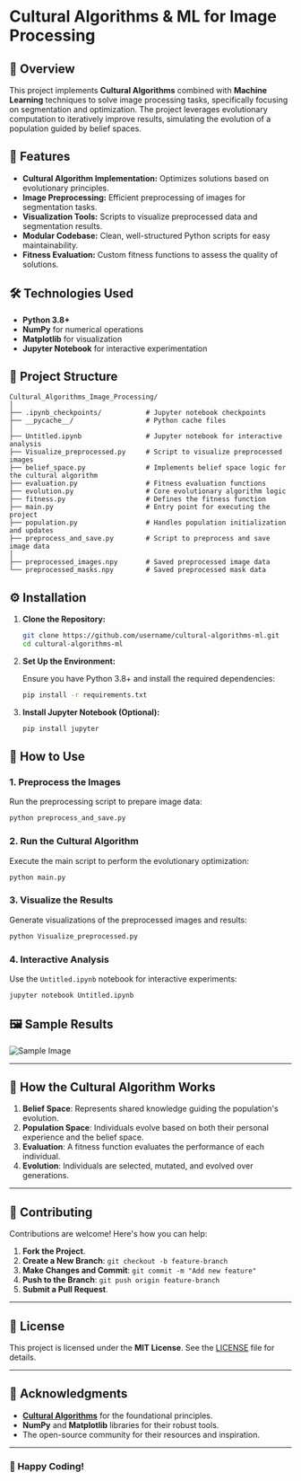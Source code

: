 # Cultural Algorithms & ML for Image Processing

## 📜 Overview

This project implements **Cultural Algorithms** combined with **Machine Learning** techniques to solve image processing tasks, specifically focusing on segmentation and optimization. The project leverages evolutionary computation to iteratively improve results, simulating the evolution of a population guided by belief spaces.

## 🚀 Features

- **Cultural Algorithm Implementation:** Optimizes solutions based on evolutionary principles.
- **Image Preprocessing:** Efficient preprocessing of images for segmentation tasks.
- **Visualization Tools:** Scripts to visualize preprocessed data and segmentation results.
- **Modular Codebase:** Clean, well-structured Python scripts for easy maintainability.
- **Fitness Evaluation:** Custom fitness functions to assess the quality of solutions.

## 🛠️ Technologies Used

- **Python 3.8+**
- **NumPy** for numerical operations
- **Matplotlib** for visualization
- **Jupyter Notebook** for interactive experimentation

## 📁 Project Structure

```
Cultural_Algorithms_Image_Processing/
│
├── .ipynb_checkpoints/           # Jupyter notebook checkpoints
├── __pycache__/                  # Python cache files
│
├── Untitled.ipynb                # Jupyter notebook for interactive analysis
├── Visualize_preprocessed.py     # Script to visualize preprocessed images
├── belief_space.py               # Implements belief space logic for the cultural algorithm
├── evaluation.py                 # Fitness evaluation functions
├── evolution.py                  # Core evolutionary algorithm logic
├── fitness.py                    # Defines the fitness function
├── main.py                       # Entry point for executing the project
├── population.py                 # Handles population initialization and updates
├── preprocess_and_save.py        # Script to preprocess and save image data
│
├── preprocessed_images.npy       # Saved preprocessed image data
└── preprocessed_masks.npy        # Saved preprocessed mask data
```

## ⚙️ Installation

1. **Clone the Repository:**

   ```bash
   git clone https://github.com/username/cultural-algorithms-ml.git
   cd cultural-algorithms-ml
   ```

2. **Set Up the Environment:**

   Ensure you have Python 3.8+ and install the required dependencies:

   ```bash
   pip install -r requirements.txt
   ```

3. **Install Jupyter Notebook (Optional):**

   ```bash
   pip install jupyter
   ```

## 📝 How to Use

### 1. **Preprocess the Images**

Run the preprocessing script to prepare image data:

```bash
python preprocess_and_save.py
```

### 2. **Run the Cultural Algorithm**

Execute the main script to perform the evolutionary optimization:

```bash
python main.py
```

### 3. **Visualize the Results**

Generate visualizations of the preprocessed images and results:

```bash
python Visualize_preprocessed.py
```

### 4. **Interactive Analysis**

Use the `Untitled.ipynb` notebook for interactive experiments:

```bash
jupyter notebook Untitled.ipynb
```

## 🖼️ Sample Results

![Sample Image](images/sample_visualization.png)

---

## 📖 How the Cultural Algorithm Works

1. **Belief Space**: Represents shared knowledge guiding the population's evolution.
2. **Population Space**: Individuals evolve based on both their personal experience and the belief space.
3. **Evaluation**: A fitness function evaluates the performance of each individual.
4. **Evolution**: Individuals are selected, mutated, and evolved over generations.

---

## 🤝 Contributing

Contributions are welcome! Here's how you can help:

1. **Fork the Project**.
2. **Create a New Branch**: `git checkout -b feature-branch`
3. **Make Changes and Commit**: `git commit -m "Add new feature"`
4. **Push to the Branch**: `git push origin feature-branch`
5. **Submit a Pull Request**.

---

## 📝 License

This project is licensed under the **MIT License**. See the [LICENSE](LICENSE) file for details.

---

## 🙌 Acknowledgments

- **[Cultural Algorithms](https://en.wikipedia.org/wiki/Cultural_algorithm)** for the foundational principles.
- **NumPy** and **Matplotlib** libraries for their robust tools.
- The open-source community for their resources and inspiration.

---

### 🌟 Happy Coding!

